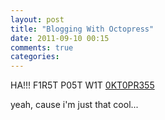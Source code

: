 ```yaml
---
layout: post
title: "Blogging With Octopress"
date: 2011-09-10 00:15
comments: true
categories: 
---
```


HA!!!  F1R5T P05T W1T [0KT0PR355]()

yeah, cause i'm just that cool...

[0KT0PR355]: http://octopress.org/
